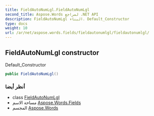 ```yaml
---
title: FieldAutoNumLgl.FieldAutoNumLgl
second_title: Aspose.Words لمراجع .NET API
description: FieldAutoNumLgl البناء. Default_Constructor
type: docs
weight: 10
url: /ar/net/aspose.words.fields/fieldautonumlgl/fieldautonumlgl/
---
```

## FieldAutoNumLgl constructor

Default_Constructor

```csharp
public FieldAutoNumLgl()
```

### أنظر أيضا

* class [FieldAutoNumLgl](../)
* مساحة الاسم [Aspose.Words.Fields](../../fieldautonumlgl/)
* المجسم [Aspose.Words](../../../)


